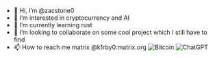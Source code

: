 - 👋 Hi, I’m @zacstone0
- 👀 I’m interested in cryptocurrency and AI
- 🌱 I’m currently learning rust
- 💞️ I’m looking to collaborate on some cool project which I still have to find
- 📫 How to reach me matrix @k1rby0:matrix.org
![Bitcoin](https://img.shields.io/badge/Bitcoin-000?style=for-the-badge&logo=bitcoin&logoColor=white)
![ChatGPT](https://img.shields.io/badge/chatGPT-74aa9c?style=for-the-badge&logo=openai&logoColor=white)
<!---
zacstone0/zacstone0 is a ✨ special ✨ repository because its `README.md` (this file) appears on your GitHub profile.
You can click the Preview link to take a look at your changes.
--->
